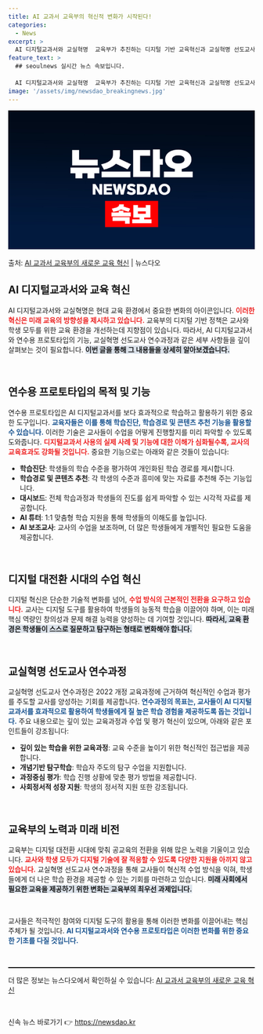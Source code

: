 ```yaml
---
title: AI 교과서 교육부의 혁신적 변화가 시작된다!
categories:
  - News
excerpt: >
  AI 디지털교과서와 교실혁명  교육부가 추진하는 디지털 기반 교육혁신과 교실혁명 선도교사 연수과정에 대해 알…
feature_text: >
  ## seoulnews 실시간 뉴스 속보입니다.

  AI 디지털교과서와 교실혁명  교육부가 추진하는 디지털 기반 교육혁신과 교실혁명 선도교사 연수과정에 대해 알…
image: '/assets/img/newsdao_breakingnews.jpg'
---
```


![뉴스다오 속보](/assets/img/newsdao_breakingnews.jpg)

<p>출처: <a href="https://newsdao.kr/4923" rel="dofollow">AI 교과서 교육부의 새로운 교육 혁신</a> | 뉴스다오</p>

<h2 data-ke-size="size26">AI 디지털교과서와 교육 혁신</h2>

<p data-ke-size="size16">AI 디지털교과서와 교실혁명은 현대 교육 환경에서 중요한 변화의 아이콘입니다. <b><span style="color: #ee2323;">이러한 혁신은 미래 교육의 방향성을 제시하고 있습니다.</span></b> 교육부의 디지털 기반 정책은 교사와 학생 모두를 위한 교육 환경을 개선하는데 지향점이 있습니다. 따라서, AI 디지털교과서와 연수용 프로토타입의 기능, 교실혁명 선도교사 연수과정과 같은 세부 사항들을 깊이 살펴보는 것이 필요합니다. <b><span style="background-color: #21538527;">이번 글을 통해 그 내용들을 상세히 알아보겠습니다.</span></b></p>

<p data-ke-size="size16">&nbsp;</p>

<h2 data-ke-size="size26">연수용 프로토타입의 목적 및 기능</h2>

<p data-ke-size="size16">연수용 프로토타입은 AI 디지털교과서를 보다 효과적으로 학습하고 활용하기 위한 중요한 도구입니다. <b><span style="color: #1a5490;">교육자들은 이를 통해 학습진단, 학습경로 및 콘텐츠 추천 기능을 활용할 수 있습니다.</span></b> 이러한 기술은 교사들이 수업을 어떻게 진행할지를 미리 파악할 수 있도록 도와줍니다. <b><span style="color: #ee2323;">디지털교과서 사용의 실제 사례 및 기능에 대한 이해가 심화될수록, 교사의 교육효과도 강화될 것입니다.</span></b> 중요한 기능으로는 아래와 같은 것들이 있습니다:</p>

<ul>
    <li><b>학습진단</b>: 학생들의 학습 수준을 평가하여 개인화된 학습 경로를 제시합니다.</li>
    <li><b>학습경로 및 콘텐츠 추천</b>: 각 학생의 수준과 흥미에 맞는 자료를 추천해 주는 기능입니다.</li>
    <li><b>대시보드</b>: 전체 학습과정과 학생들의 진도를 쉽게 파악할 수 있는 시각적 자료를 제공합니다.</li>
    <li><b>AI 튜터</b>: 1:1 맞춤형 학습 지원을 통해 학생들의 이해도를 높입니다.</li>
    <li><b>AI 보조교사</b>: 교사의 수업을 보조하며, 더 많은 학생들에게 개별적인 필요한 도움을 제공합니다.</li>
</ul>

<p data-ke-size="size16">&nbsp;</p>

<h2 data-ke-size="size26">디지털 대전환 시대의 수업 혁신</h2>

<p data-ke-size="size16">디지털 혁신은 단순한 기술적 변화를 넘어, <b><span style="color: #ee2323;">수업 방식의 근본적인 전환을 요구하고 있습니다.</span></b> 교사는 디지털 도구를 활용하여 학생들의 능동적 학습을 이끌어야 하며, 이는 미래 핵심 역량인 창의성과 문제 해결 능력을 양성하는 데 기여할 것입니다. <b><span style="background-color: #21538527;">따라서, 교육 환경은 학생들이 스스로 질문하고 탐구하는 형태로 변화해야 합니다.</span></b></p>

<p data-ke-size="size16">&nbsp;</p>

<h2 data-ke-size="size26">교실혁명 선도교사 연수과정</h2>

<p data-ke-size="size16">교실혁명 선도교사 연수과정은 2022 개정 교육과정에 근거하여 혁신적인 수업과 평가를 주도할 교사를 양성하는 기회를 제공합니다. <b><span style="color: #1a5490;">연수과정의 목표는, 교사들이 AI 디지털교과서를 효과적으로 활용하여 학생들에게 질 높은 학습 경험을 제공하도록 돕는 것입니다.</span></b> 주요 내용으로는 깊이 있는 교육과정과 수업 및 평가 혁신이 있으며, 아래와 같은 포인트들이 강조됩니다:</p>

<ul>
    <li><b>깊이 있는 학습을 위한 교육과정</b>: 교육 수준을 높이기 위한 혁신적인 접근법을 제공합니다.</li>
    <li><b>개념기반 탐구학습</b>: 학습자 주도의 탐구 수업을 지원합니다.</li>
    <li><b>과정중심 평가</b>: 학습 진행 상황에 맞춘 평가 방법을 제공합니다.</li>
    <li><b>사회정서적 성장 지원</b>: 학생의 정서적 지원 또한 강조됩니다.</li>
</ul>

<p data-ke-size="size16">&nbsp;</p>

<h2 data-ke-size="size26">교육부의 노력과 미래 비전</h2>

<p data-ke-size="size16">교육부는 디지털 대전환 시대에 맞춰 공교육의 전환을 위해 많은 노력을 기울이고 있습니다. <b><span style="color: #ee2323;">교사와 학생 모두가 디지털 기술에 잘 적응할 수 있도록 다양한 지원을 아끼지 않고 있습니다.</span></b> 교실혁명 선도교사 연수과정을 통해 교사들이 혁신적 수업 방식을 익혀, 학생들에게 더 나은 학습 환경을 제공할 수 있는 기회를 마련하고 있습니다. <b><span style="background-color: #21538527;">미래 사회에서 필요한 교육을 제공하기 위한 변화는 교육부의 최우선 과제입니다.</span></b></p>

<p data-ke-size="size16">&nbsp;</p>

<p data-ke-size="size16">교사들은 적극적인 참여와 디지털 도구의 활용을 통해 이러한 변화를 이끌어내는 핵심 주체가 될 것입니다. <b><span style="color: #1a5490;">AI 디지털교과서와 연수용 프로토타입은 이러한 변화를 위한 중요한 기초를 다질 것입니다.</span></b></p>

<p data-ke-size="size16">&nbsp;</p>

<hr style="height: 2px; border: none; background-color: #000;">

<p data-ke-size="size16">더 많은 정보는 뉴스다오에서 확인하실 수 있습니다: <a href="https://newsdao.kr/4923">AI 교과서 교육부의 새로운 교육 혁신</a></p>

<p data-ke-size="size16">&nbsp;</p> 

신속 뉴스 바로가기 👉 <a href="https://newsdao.kr" rel="dofollow">https://newsdao.kr</a>


